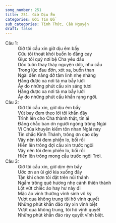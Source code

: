 ```yaml
---
song_number: 251
title: 251. Giờ Dịu Êm
categories: Đời Tín Đồ
sub_categories: Tỉnh Thức, Cầu Nguyện
draft: false
---
```

<dl><dt>Câu 1:</dt><dd data-verse="1">Giờ tôi cầu xin giờ dịu êm bấy <br/>Cứu tôi thoát khỏi buồn lo đắng cay <br/>Giục tôi quỳ nơi bệ Cha yêu dấu <br/>Dốc tuôn thay thảy nguyện ước, nhu cầu <br/>Trong lúc đau đớn, xót xa, buồn than <br/>Ngài đến nâng đỡ tâm linh nhẹ nhàng <br/>Hằng được xa nơi tà ma bẫy lưới <br/>Ấy do những phút cầu xin sáng tươi <br/>Hằng được xa nơi tà ma bẫy lưới <br/>Ấy do những phút cầu khẩn rạng ngời. </dd><dt>Câu 2:</dt><dd data-verse="2">Giờ tôi cầu xin, giờ dịu êm bấy <br/>Vút bay đem theo lời tôi khẩn đây <br/>Trình lên cho Cha thành thật, tín ái <br/>Đấng chắc ban ơn người ngóng trông Ngài <br/>Vì Chúa khuyên kiếm tôn nhan Ngài nay <br/>Tin chắc Kinh Thánh, trông ơn cao dày <br/>Vậy nên tôi đem phiền lo, bối rối <br/>Hiến lên trông đợi cầu xin trước ngôi <br/>Vậy nên tôi đem phiền lo, bối rối <br/>Hiến lên trông mong cầu trước ngôi Trời. </dd><dt>Câu 3:</dt><dd data-verse="3">Giờ tôi cầu xin, giờ dịm êm bấy <br/>Ước ơn an ủi giờ kia xuống đây <br/>Tận khi chơn tôi đặt trên núi thánh <br/>Ngắm trông quê hương nhẹ cảnh thiên thành <br/>Lột vứt chiếc áo hay hư này đi <br/>Mặc áo vinh thưởng vĩnh sinh vô kỳ <br/>Vượt qua không trung tôi hô vĩnh quyết <br/>Những phút khẩn đảo rày xin vĩnh biệt <br/>Vượt qua không trung, tôi hô vĩnh quyết <br/>Những phút khẩn đảo rày quyết vĩnh biệt. </dd></dl>